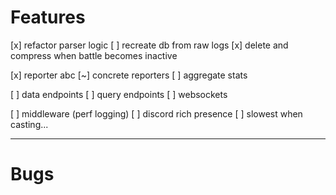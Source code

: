 # Features

[x] refactor parser logic
[ ] recreate db from raw logs
[x] delete and compress when battle becomes inactive

[x] reporter abc
[~] concrete reporters
[ ] aggregate stats

[ ] data endpoints
[ ] query endpoints
[ ] websockets

[ ] middleware (perf logging)
[ ] discord rich presence
[ ] slowest when casting...

---

# Bugs
